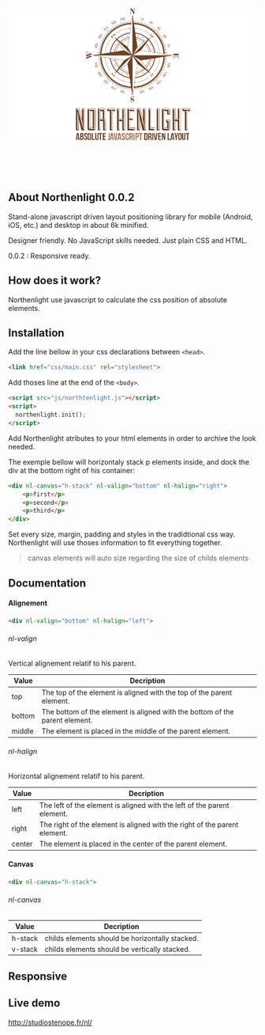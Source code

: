 ![Alt text](/logo.png?raw=true "Northenlight")
<br />
<br />
<br />
<br />
<br />
## About Northenlight 0.0.2
Stand-alone javascript driven layout positioning library for mobile (Android, iOS, etc.) and desktop in about 6k minified.

Designer friendly. No JavaScript skills needed. Just plain CSS and HTML.

0.0.2 : Responsive ready.

## How does it work?
Northenlight use javascript to calculate the css position of absolute elements.

## Installation

Add the line bellow in your css declarations between `<head>`.
```html
<link href="css/main.css" rel="stylesheet">
```

Add thoses line at the end of the `<body>`.
```html
<script src="js/northtenlight.js"></script>
<script>
  northenlight.init();
</script>
```

Add Northenlight atributes to your html elements in order to archive the look needed.

The exemple bellow will horizontaly stack p elements inside, and dock the div at the bottom right of his container:
```html
<div nl-canvas="h-stack" nl-valign="bottom" nl-halign="right">
    <p>first</p>
    <p>second</p>
    <p>third</p>
</div>
```

Set every size, margin, padding and styles in the tradidtional css way. Northenlight will use thoses information to fit everything together.

> canvas elements will auto size regarding the size of childs elements


## Documentation
#### Alignement
```html
<div nl-valign="bottom" nl-halign="left">
```
###### nl-valign
Vertical alignement relatif to his parent.

| Value   | Decription                                                                  |
|---------|-----------------------------------------------------------------------------|
| top     | The top of the element is aligned with the top of the parent element.       |
| bottom  | The bottom of the element is aligned with the bottom of the parent element. |
| middle  | The element is placed in the middle of the parent element.                  |

###### nl-halign
Horizontal alignement relatif to his parent.

| Value   | Decription                                                                 |
|---------|----------------------------------------------------------------------------|
| left    |  The left of the element is aligned with the left of the parent element.   |
| right   |  The right of the element is aligned with the right of the parent element. |
| center  |  The element is placed in the center of the parent element.                |

#### Canvas
```html
<div nl-canvas="h-stack">
```
###### nl-canvas
| Value   | Decription                                       |
|---------|--------------------------------------------------|
| h-stack | childs elements should be horizontally stacked.  |
| v-stack | childs elements should be vertically stacked.    |


## Responsive


## Live demo
http://studiostenope.fr/nl/
